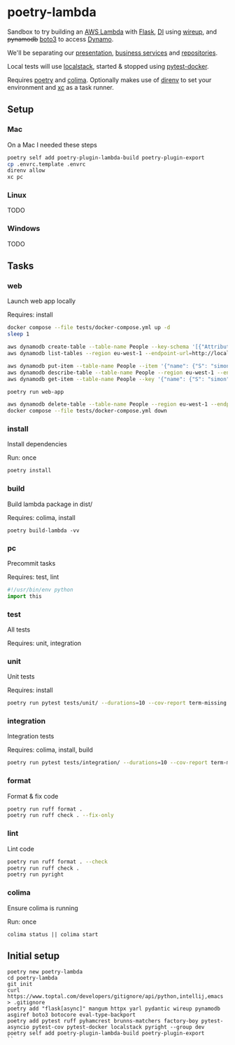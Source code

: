 # poetry-lambda

Sandbox to try building an [AWS Lambda](https://aws.amazon.com/lambda/) with [Flask](https://pypi.org/project/flask/), [DI](https://pinboard.in/u:brunns/t:dependency-injection) using [wireup](https://pypi.org/project/wireup/), and ~~pynamodb~~ [boto3](https://pypi.org/project/boto3/) to access [Dynamo](https://aws.amazon.com/dynamodb/). 

We'll be separating our [presentation](https://martinfowler.com/eaaDev/SeparatedPresentation.html), [business services](https://martinfowler.com/eaaCatalog/serviceLayer.html) and [repositories](https://martinfowler.com/eaaCatalog/repository.html).

Local tests will use [localstack](https://www.localstack.cloud/), started & stopped using [pytest-docker](https://pypi.org/project/pytest-docker/).

Requires [poetry](https://python-poetry.org) and [colima](https://github.com/abiosoft/colima). Optionally makes use of [direnv](https://direnv.net/) to set your environment and [xc](https://xcfile.dev/) as a task runner.

## Setup

### Mac

On a Mac I needed these steps

```sh 
poetry self add poetry-plugin-lambda-build poetry-plugin-export
cp .envrc.template .envrc
direnv allow
xc pc
```

### Linux

TODO

### Windows

TODO

## Tasks

### web

Launch web app locally

Requires: install

```sh
docker compose --file tests/docker-compose.yml up -d
sleep 1

aws dynamodb create-table --table-name People --key-schema '[{"AttributeName": "name", "KeyType": "HASH"}]' --attribute-definitions '[{"AttributeName": "name", "AttributeType": "S"}]' --provisioned-throughput '{"ReadCapacityUnits": 1, "WriteCapacityUnits": 1}' --region eu-west-1 --endpoint-url=http://localhost:4566
aws dynamodb list-tables --region eu-west-1 --endpoint-url=http://localhost:4566

aws dynamodb put-item --table-name People --item '{"name": {"S": "simon"}, "nickname": {"S": "Baldy"}}' --region eu-west-1 --endpoint-url=http://localhost:4566 
aws dynamodb describe-table --table-name People --region eu-west-1 --endpoint-url=http://localhost:4566
aws dynamodb get-item --table-name People --key '{"name": {"S": "simon"}}' --region eu-west-1 --endpoint-url=http://localhost:4566

poetry run web-app

aws dynamodb delete-table --table-name People --region eu-west-1 --endpoint-url=http://localhost:4566
docker compose --file tests/docker-compose.yml down
```

### install

Install dependencies

Run: once

```sh
poetry install
```

### build

Build lambda package in dist/

Requires: colima, install

```
poetry build-lambda -vv
```

### pc

Precommit tasks

Requires: test, lint

```python
#!/usr/bin/env python
import this
```

### test

All tests

Requires: unit, integration

### unit

Unit tests

Requires: install

```sh
poetry run pytest tests/unit/ --durations=10 --cov-report term-missing --cov src
```

### integration

Integration tests

Requires: colima, install, build

```sh
poetry run pytest tests/integration/ --durations=10 --cov-report term-missing --cov src
```

### format

Format & fix code

```sh 
poetry run ruff format .
poetry run ruff check . --fix-only
```

### lint

Lint code

```sh 
poetry run ruff format . --check
poetry run ruff check .
poetry run pyright
```

### colima

Ensure colima is running

Run: once

```shell
colima status || colima start
```

## Initial setup

```shell
poetry new poetry-lambda
cd poetry-lambda
git init
curl https://www.toptal.com/developers/gitignore/api/python,intellij,emacs > .gitignore
poetry add "flask[async]" mangum httpx yarl pydantic wireup pynamodb asgiref boto3 botocore eval-type-backport
poetry add pytest ruff pyhamcrest brunns-matchers factory-boy pytest-asyncio pytest-cov pytest-docker localstack pyright --group dev
poetry self add poetry-plugin-lambda-build poetry-plugin-export
``

